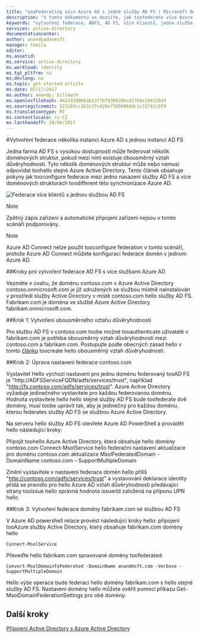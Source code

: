 ```yaml
---
title: "aaaFederating více Azure AD s jedné služby AD FS | Microsoft Docs"
description: "V tomto dokumentu se dozvíte, jak toofederate více Azure AD s jedné služby AD FS."
keywords: "vytvoření federace, ADFS, AD FS, více klientů, jedna služba AD FS, jedna služba ADFS, federace s více klienty, ADFS s více doménovými strukturami, připojení AAD, federace, federace mezi klienty"
services: active-directory
documentationcenter: 
author: anandyadavmsft
manager: femila
editor: 
ms.assetid: 
ms.service: active-directory
ms.workload: identity
ms.tgt_pltfrm: na
ms.devlang: na
ms.topic: get-started-article
ms.date: 07/17/2017
ms.author: anandy; billmath
ms.openlocfilehash: 442192896b3b13f7bf9388396cd3769e194329d4
ms.sourcegitcommit: 523283cc1b3c37c428e77850964dc1c33742c5f0
ms.translationtype: MT
ms.contentlocale: cs-CZ
ms.lasthandoff: 10/06/2017
---
```

#<a name="federate-multiple-instances-of-azure-ad-with-single-instance-of-ad-fs"></a>Vytvoření federace několika instancí Azure AD s jednou instancí AD FS

Jedna farma AD FS s vysokou dostupností může federovat několik doménových struktur, pokud mezi nimi existuje obousměrný vztah důvěryhodnosti. Tyto několik doménových struktur může nebo nemusí odpovídat toohello stejné Azure Active Directory. Tento článek obsahuje pokyny jak tooconfigure federace mezi jedno nasazení služby AD FS a více doménových strukturách toodifferent této synchronizace Azure AD.

![Federace více klientů s jednou službou AD FS](media/active-directory-aadconnectfed-single-adfs-multitenant-federation/concept.png)
 
> [!NOTE]
> Zpětný zápis zařízení a automatické připojení zařízení nejsou v tomto scénáři podporovány.

> [!NOTE]
> Azure AD Connect nelze použít tooconfigure federation v tomto scénáři, protože Azure AD Connect můžete konfiguraci federace domén v jednom Azure AD.

##<a name="steps-for-federating-ad-fs-with-multiple-azure-ad"></a>Kroky pro vytvoření federace AD FS s více službami Azure AD

Vezměte v úvahu, že doménu contoso.com v Azure Active Directory contoso.onmicrosoft.com je již sdružených se službou místně nainstalován v prostředí služby Active Directory v místě contoso.com hello služby AD FS. Fabrikam.com je doména ve službě Azure Active Directory fabrikam.onmicrosoft.com.

##<a name="step-1-establish-a-two-way-trust"></a>Krok 1: Vytvoření obousměrného vztahu důvěryhodnosti
 
Pro službu AD FS v contoso.com toobe možné tooauthenticate uživatelé v fabrikam.com je potřeba obousměrný vztah důvěryhodnosti mezi contoso.com a fabrikam.com. Postupujte podle obecných zásad hello v tomto [článku](https://technet.microsoft.com/library/cc816590.aspx) toocreate hello obousměrný vztah důvěryhodnosti.
 
##<a name="step-2-modify-contosocom-federation-settings"></a>Krok 2: Úprava nastavení federace contoso.com 
 
Vystavitel Hello výchozí nastavení pro jednu doménu federovaný tooAD FS je "http://ADFSServiceFQDN/adfs/services/trust", například "http://fs.contoso.com/adfs/services/trust". Azure Active Directory vyžaduje jedinečného vystavitele pro každou federovanou doménu. Hodnota vystavitele hello hello stejné služby AD FS bude toofederate dvě domény, musí toobe upravit tak, aby je jedinečný pro každou doménu, kterou federates služby AD FS se službou Azure Active Directory. 
 
Na serveru hello služby AD FS otevřete Azure AD PowerShell a provádět hello následující kroky:
 
Připojit toohello Azure Active Directory, která obsahuje hello domény contoso.com Connect-MsolService hello federační nastavení aktualizace pro doménu contoso.com aktualizace MsolFederatedDomain - DomainName contoso.com – SupportMultipleDomain
 
Změní vystavitele v nastavení federace domén hello příliš "http://contoso.com/adfs/services/trust" a vystavování deklarace identity přidá se pravidlo pro hello Azure AD vztah důvěryhodnosti předávající strany tooissue hello správná hodnota issuerId založená na příponu UPN hello.
 
##<a name="step-3-federate-fabrikamcom-with-ad-fs"></a>Krok 3: Vytvoření federace domény fabrikam.com se službou AD FS
 
V Azure AD powershell relace provést následující kroky hello: připojení tooAzure služby Active Directory, který obsahuje fabrikam.com domény hello

    Connect-MsolService
Převeďte hello fabrikam.com spravované domény toofederated:

    Convert-MsolDomainToFederated -DomainName anandmsft.com -Verbose -SupportMultipleDomain
 
Hello výše operace bude federaci hello domény fabrikam.com s hello stejné služby AD FS. Nastavení domény hello můžete ověřit pomocí příkazu Get-MsolDomainFederationSettings pro obě domény.

## <a name="next-steps"></a>Další kroky
[Připojení Active Directory s Azure Active Directory](active-directory-aadconnect.md)
